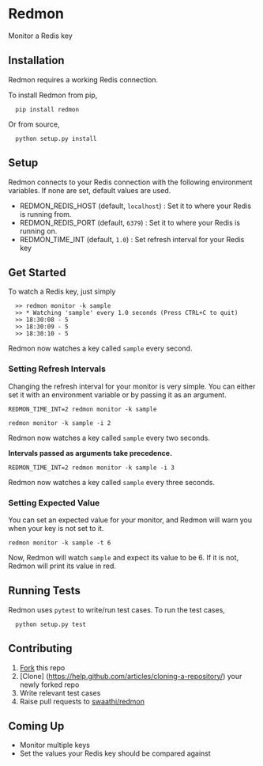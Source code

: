 # Redmon
Monitor a Redis key

## Installation
Redmon requires a working Redis connection.

To install Redmon from pip,
```
  pip install redmon
```

Or from source,
```
  python setup.py install
```

## Setup
Redmon connects to your Redis connection with the following environment variables.
If none are set, default values are used.
- REDMON_REDIS_HOST (default, `localhost`) : Set it to where your Redis is running from.
- REDMON_REDIS_PORT (default, `6379`)      : Set it to where your Redis is running on.
- REDMON_TIME_INT (default, `1.0`)           : Set refresh interval for your Redis key

## Get Started
To watch a Redis key, just simply

```
  >> redmon monitor -k sample
  >> * Watching 'sample' every 1.0 seconds (Press CTRL+C to quit)
  >> 18:30:08 - 5
  >> 18:30:09 - 5
  >> 18:30:10 - 5
```

Redmon now watches a key called `sample` every second.

### Setting Refresh Intervals

Changing the refresh interval for your monitor is very simple. You can either set
it with an environment variable or by passing it as an argument.

```
REDMON_TIME_INT=2 redmon monitor -k sample
```

```
redmon monitor -k sample -i 2
```

Redmon now watches a key called `sample` every two seconds.

**Intervals passed as arguments take precedence.**

```
REDMON_TIME_INT=2 redmon monitor -k sample -i 3
```

Redmon now watches a key called `sample` every three seconds.

### Setting Expected Value

You can set an expected value for your monitor, and Redmon will warn you when your
key is not set to it.

```
redmon monitor -k sample -t 6
```

Now, Redmon will watch `sample` and expect its value to be 6. If it is not, Redmon will
print its value in red.

## Running Tests
Redmon uses `pytest` to write/run test cases. To run the test cases,

```
  python setup.py test
```

## Contributing
1. [Fork](https://help.github.com/articles/fork-a-repo/) this repo
2. [Clone] (https://help.github.com/articles/cloning-a-repository/) your newly forked repo
3. Write relevant test cases
4. Raise pull requests to [swaathi/redmon](https://github.com/swaathi/redmon)

## Coming Up
- Monitor multiple keys
- Set the values your Redis key should be compared against
